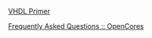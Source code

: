 
[VHDL Primer](https://www.seas.upenn.edu/~ese171/vhdl/vhdl_primer.html)



[Frequently Asked Questions :: OpenCores](https://opencores.org/howto/faq)
